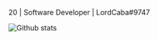 20 | Software Developer | LordCaba#9747

![Github stats](https://github-readme-stats.vercel.app/api?username=LordCaba&theme=highcontrast&show_icons=true&bg_color=1C1B25&title_color=6391E8&icon_color=BA72CF&count_private=true)
